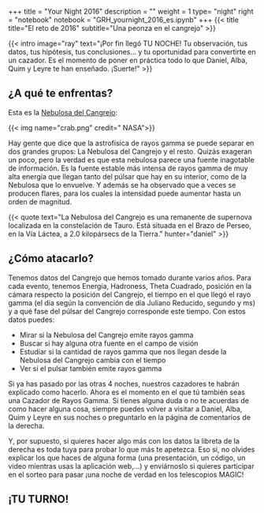 +++
title = "Your Night 2016"
description = ""
weight = 1
type= "night"
right = "notebook"
notebook = "GRH_yournight_2016_es.ipynb"
+++
{{< title
    title="El reto de 2016"
    subtitle="Una peonza en el cangrejo" >}}

{{< intro
    image="ray"
    text="¡Por fin llegó TU NOCHE! Tu observación, tus datos, tus hipótesis, tus conclusiones... y tu oportunidad para convertirte en un cazador. Es el momento de poner en práctica todo lo que Daniel, Alba, Quim y Leyre te han enseñado. ¡Suerte!" >}}

## ¿A qué te enfrentas?
Esta es la [Nebulosa del Cangrejo](https://en.wikipedia.org/wiki/Crab_Nebula):

{{< img name="crab.png" credit=" NASA">}}

Hay gente que dice que la astrofísica de rayos gamma se puede separar en dos grandes grupos: La Nebulosa del Cangrejo y el resto. Quizás exageran un poco, pero la verdad es que esta nebulosa parece una fuente inagotable de información. Es la fuente estable más intensa de rayos gamma de muy alta energía que llegan tanto del púlsar que hay en su interior, como de la Nebulosa que lo envuelve. Y además se ha observado que a veces se producen flares, para los cuales la intensidad puede aumentar hasta un orden de magnitud.

{{< quote
    text="La Nebulosa del Cangrejo es una remanente de supernova localizada en la constelación de Tauro. Está situada en el Brazo de Perseo, en la Vía Láctea, a 2.0 kilopársecs de la Tierra."
    hunter="daniel" >}}

## ¿Cómo atacarlo?
Tenemos datos del Cangrejo que hemos tomado durante varios años. Para cada evento, tenemos Energía, Hadroness, Theta Cuadrado, posición en la cámara respecto la posición del Cangrejo, el tiempo en el que llegó el rayo gamma (el día según la convención de día Juliano Reducido, segundo y ms) y a qué fase del púlsar del Cangrejo corresponde este tiempo. Con estos datos puedes:

- Mirar si la Nebulosa del Cangrejo emite rayos gamma
- Buscar si hay alguna otra fuente en el campo de visión
- Estudiar si la cantidad de rayos gamma que nos llegan desde la Nebulosa del Cangrejo cambia con el tiempo
- Ver si el pulsar también emite rayos gamma

Si ya has pasado por las otras 4 noches, nuestros cazadores te habrán explicado como hacerlo. Ahora es el momento en el que tú también seas una Cazador de Rayos Gamma. Si tienes alguna duda o no te acuerdas de como hacer alguna cosa, siempre puedes volver a visitar a Daniel, Alba, Quim y Leyre en sus noches o preguntarlo en la página de comentarios de la derecha.

Y, por supuesto, si quieres hacer algo más con los datos la libreta de la derecha es toda tuya para probar lo que más te apetezca. Eso si, no olvides explicar los que haces de alguna forma (una presentación, un código, un video mientras usas la aplicación web,...) y enviárnoslo si quieres participar en el sorteo para pasar ¡una noche de verdad en los telescopios MAGIC!

## ¡TU TURNO!
